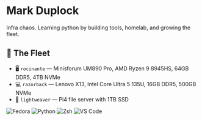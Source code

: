 # Mark Duplock

Infra chaos. 
Learning python by building tools, homelab, and growing the fleet.

## 🚀 The Fleet

- 🖥️ `rocinante` — Minisforum UM890 Pro, AMD Ryzen 9 8945HS, 64GB DDR5, 4TB NVMe
- 💻 `razorback` — Lenovo X13, Intel Core Ultra 5 135U, 16GB DDR5, 500GB NVMe
- 🍓 `lightweaver` — Pi4 file server with 1TB SSD

![Fedora](https://img.shields.io/badge/Fedora-38%2B-blue?logo=fedora)
![Python](https://img.shields.io/badge/Python-3.12-blue?logo=python)
![Zsh](https://img.shields.io/badge/Shell-Zsh-informational?logo=gnubash)
![VS Code](https://img.shields.io/badge/Editor-VSCode-blue?logo=visualstudiocode)
